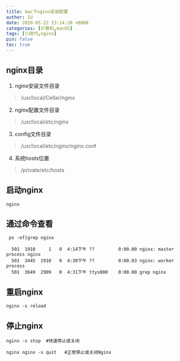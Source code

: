 ```yaml
---
title: mac下nginx安装配置
author: IU
date: 2020-05-22 13:14:20 +0800
categories: [计算机,macOS]
tags: [小技巧,nginx]
pin: false
toc: true
---
```


## nginx目录

1. nginx安装文件目录

> /usr/local/Cellar/nginx

2. nginx配置文件目录

> /usr/local/etc/nginx

3. config文件目录

> /usr/local/etc/nginx/nginx.conf

4. 系统hosts位置

> /private/etc/hosts

## 启动nginx

```terminal
nginx
```

## 通过命令查看

```terminal
 ps -ef|grep nginx
 
  501  1910     1   0  4:14下午 ??         0:00.00 nginx: master process nginx
  501  3445  1910   0  4:30下午 ??         0:00.03 nginx: worker process
  501  3649  2909   0  4:31下午 ttys000    0:00.00 grep nginx
```

## 重启nginx

```terminal
nginx -s reload
```

## 停止nginx

```terminal
nginx -s stop  #快速停止或关闭

nginx nginx -s quit   #正常停止或关闭Nginx
```
